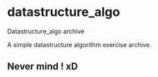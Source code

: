 # datastructure_algo
Datastructure_algo archive

A simple datastructure algorithm exercise archive.

## Never mind ! xD